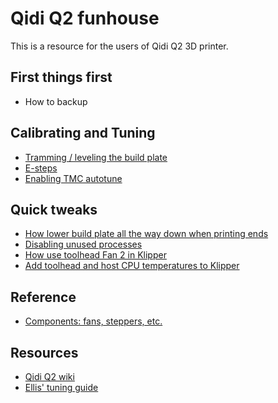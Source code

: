 # Qidi Q2 funhouse

This is a resource for the users of Qidi Q2 3D printer. 

## First things first

- How to backup

## Calibrating and Tuning
- [Tramming / leveling the build plate](https://github.com/bluedrool/Qidi-Q2-tuning-tweaks-and-mods/blob/main/docs/tramming.md)
- [E-steps](https://github.com/bluedrool/Qidi-Q2-tuning-tweaks-and-mods/blob/main/docs/e-steps.md)
- [Enabling TMC autotune](https://github.com/bluedrool/Qidi-Q2-tuning-tweaks-and-mods/blob/main/docs/autotune.md)

## Quick tweaks
- [How lower build plate all the way down when printing ends](https://github.com/bluedrool/Qidi-Q2-tuning-tweaks-and-mods/blob/main/docs/lowertheplate.md)
- [Disabling unused processes](https://github.com/bluedrool/Qidi-Q2-tuning-tweaks-and-mods/blob/main/docs/processes.md)
- [How use toolhead Fan 2 in Klipper](https://github.com/bluedrool/Qidi-Q2-tuning-tweaks-and-mods/blob/main/docs/fan2.md)
- [Add toolhead and host CPU temperatures to Klipper](https://github.com/bluedrool/Qidi-Q2-tuning-tweaks-and-mods/blob/main/docs/toolheadcputemperatures.md)

## Reference

- [Components: fans, steppers, etc.](https://github.com/bluedrool/Qidi-Q2-tuning-tweaks-and-mods/blob/main/docs/components.md)

## Resources

- [Qidi Q2 wiki](https://wiki.qidi3d.com/en/Q2)
- [Ellis' tuning guide](https://ellis3dp.com/Print-Tuning-Guide/)

<p><br></p>
